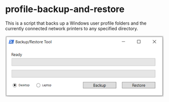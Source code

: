 # profile-backup-and-restore
This is a script that backs up a Windows user profile folders and the currently connected network printers to any specified directory.

![](images/profile-backup-and-restore.PNG)
